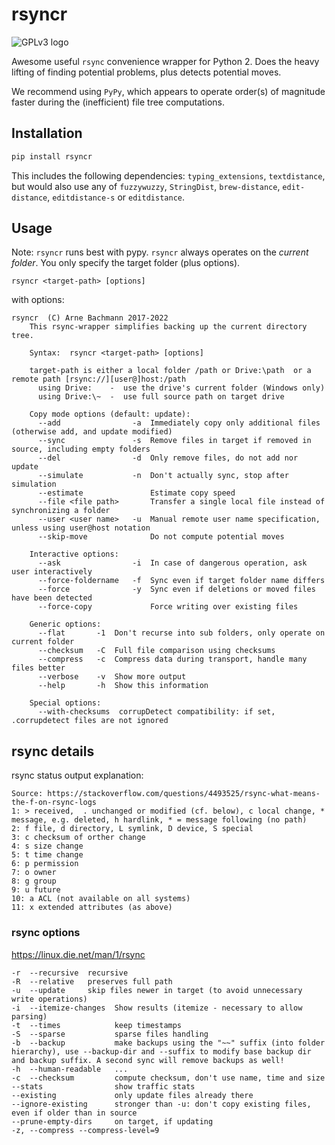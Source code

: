 # rsyncr

![GPLv3 logo](http://www.gnu.org/graphics/gplv3-127x51.png)

Awesome useful `rsync` convenience wrapper for Python 2.
Does the heavy lifting of finding potential problems, plus detects potential moves.

We recommend using `PyPy`, which appears to operate order(s) of magnitude faster during the (inefficient) file tree computations.

## Installation

```sh
pip install rsyncr
```

This includes the following dependencies: `typing_extensions`, `textdistance`, but would also use any of `fuzzywuzzy`, `StringDist`, `brew-distance`, `edit-distance`, `editdistance-s` or `editdistance`.


## Usage

Note: `rsyncr` runs best with pypy.
`rsyncr` always operates on the *current folder*. You only specify the target folder (plus options).

```text
rsyncr <target-path> [options]
```

with options:

```text
rsyncr  (C) Arne Bachmann 2017-2022
    This rsync-wrapper simplifies backing up the current directory tree.

    Syntax:  rsyncr <target-path> [options]

    target-path is either a local folder /path or Drive:\path  or a remote path [rsync://][user@]host:/path
      using Drive:    -  use the drive's current folder (Windows only)
      using Drive:\~  -  use full source path on target drive

    Copy mode options (default: update):
      --add                -a  Immediately copy only additional files (otherwise add, and update modified)
      --sync               -s  Remove files in target if removed in source, including empty folders
      --del                -d  Only remove files, do not add nor update
      --simulate           -n  Don't actually sync, stop after simulation
      --estimate               Estimate copy speed
      --file <file path>       Transfer a single local file instead of synchronizing a folder
      --user <user name>   -u  Manual remote user name specification, unless using user@host notation
      --skip-move              Do not compute potential moves

    Interactive options:
      --ask                -i  In case of dangerous operation, ask user interactively
      --force-foldername   -f  Sync even if target folder name differs
      --force              -y  Sync even if deletions or moved files have been detected
      --force-copy             Force writing over existing files

    Generic options:
      --flat       -1  Don't recurse into sub folders, only operate on current folder
      --checksum   -C  Full file comparison using checksums
      --compress   -c  Compress data during transport, handle many files better
      --verbose    -v  Show more output
      --help       -h  Show this information

    Special options:
      --with-checksums  corrupDetect compatibility: if set, .corrupdetect files are not ignored
```


## rsync details
rsync status output explanation:

```
Source: https://stackoverflow.com/questions/4493525/rsync-what-means-the-f-on-rsync-logs
1: > received,  . unchanged or modified (cf. below), c local change, * message, e.g. deleted, h hardlink, * = message following (no path)
2: f file, d directory, L symlink, D device, S special
3: c checksum of orther change
4: s size change
5: t time change
6: p permission
7: o owner
8: g group
9: u future
10: a ACL (not available on all systems)
11: x extended attributes (as above)
```

### rsync options

https://linux.die.net/man/1/rsync
```
-r  --recursive  recursive
-R  --relative   preserves full path
-u  --update     skip files newer in target (to avoid unnecessary write operations)
-i  --itemize-changes  Show results (itemize - necessary to allow parsing)
-t  --times            keep timestamps
-S  --sparse           sparse files handling
-b  --backup           make backups using the "~~" suffix (into folder hierarchy), use --backup-dir and --suffix to modify base backup dir and backup suffix. A second sync will remove backups as well!
-h  --human-readable   ...
-c  --checksum         compute checksum, don't use name, time and size
--stats                show traffic stats
--existing             only update files already there
--ignore-existing      stronger than -u: don't copy existing files, even if older than in source
--prune-empty-dirs     on target, if updating
-z, --compress --compress-level=9
```
